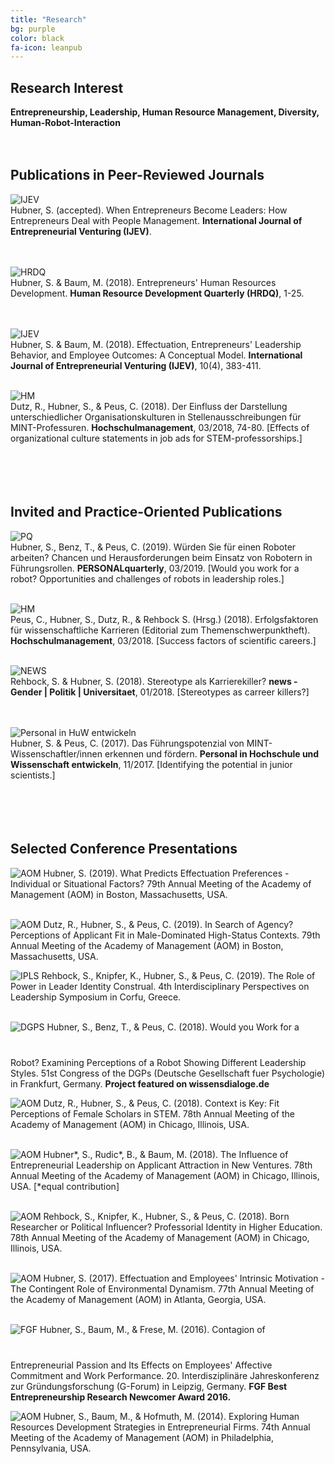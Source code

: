 ```yaml
---
title: "Research"
bg: purple
color: black
fa-icon: leanpub
---
```


## Research Interest
**Entrepreneurship, Leadership, Human Resource Management, Diversity, Human-Robot-Interaction**
<br/> <br/> <br/>

## Publications in Peer-Reviewed Journals

<img alt="IJEV" src="./img/ijev.jpg" class="pubs"> <br/> Hubner, S. (accepted). When Entrepreneurs Become Leaders: How Entrepreneurs Deal with People Management. **International Journal of Entrepreneurial Venturing (IJEV)**. <br/> <br/> <br/> 

<img alt="HRDQ" src="./img/hrdq.jpg" class="pubs"> <br/> Hubner, S. & Baum, M. (2018). Entrepreneurs' Human Resources Development. **Human Resource Development Quarterly (HRDQ)**, 1-25. <br/> <br/> <br/>

<img alt="IJEV" src="./img/ijev.jpg" class="pubs"> <br/> Hubner, S. & Baum, M. (2018). Effectuation, Entrepreneurs' Leadership Behavior, and Employee Outcomes: A Conceptual Model. **International Journal of Entrepreneurial Venturing (IJEV)**, 10(4), 383-411. <br/> <br/> 

<img alt="HM" src="./img/HM_Page_1.png" class="pubs"> <br/> Dutz, R., Hubner, S., & Peus, C. (2018). Der Einfluss der Darstellung unterschiedlicher Organisationskulturen in Stellenausschreibungen für MINT-Professuren. **Hochschulmanagement**, 03/2018, 74-80. [Effects of organizational culture statements in job ads for STEM-professorships.] <br/> <br/> <br/> <br/> <br/> 



## Invited and Practice-Oriented Publications 

<img alt="PQ" src="./img/pq-03-2019-491398-1.jpg" class="pubs"> <br/> Hubner, S., Benz, T., & Peus, C. (2019). Würden Sie für einen Roboter arbeiten? Chancen und Herausforderungen beim Einsatz von Robotern in Führungsrollen. **PERSONALquarterly**, 03/2019. [Would you work for a robot? Opportunities and challenges of robots in leadership roles.] <br/> <br/>

<img alt="HM" src="./img/HM_Page_1.png" class="pubs"> <br/> Peus, C., Hubner, S., Dutz, R., & Rehbock S. (Hrsg.) (2018). Erfolgsfaktoren für wissenschaftliche Karrieren (Editorial zum Themenschwerpunktheft). **Hochschulmanagement**, 03/2018. [Success factors of scientific careers.] <br/> <br/>

<img alt="NEWS" src="./img/news.gif" class="pubs"> <br/> Rehbock, S. & Hubner, S. (2018). Stereotype als Karrierekiller? **news - Gender \| Politik \| Universitaet**, 01/2018. [Stereotypes as carreer killers?] <br/> <br/> <br/>

<img alt="Personal in HuW entwickeln" src="./img/Personal in Hoschschule und Wissenschaft entwickeln.png" class="pubs"> <br/> Hubner, S. & Peus, C. (2017). Das Führungspotenzial von MINT-Wissenschaftler/innen erkennen und fördern. **Personal in Hochschule und Wissenschaft entwickeln**, 11/2017. [Identifying the potential in junior scientists.] <br/> <br/> <br/> <br/> <br/> 



## Selected Conference Presentations

<img alt="AOM" src="./img/AOM.png" class="conferences">  Hubner, S. (2019). What Predicts Effectuation Preferences - Individual or Situational Factors? 79th Annual Meeting of the Academy of Management (AOM) in Boston, Massachusetts, USA. <br/>   <br/> 

<img alt="AOM" src="./img/AOM.png" class="conferences">  Dutz, R., Hubner, S., & Peus, C. (2019). In Search of Agency? Perceptions of Applicant Fit in Male-Dominated High-Status Contexts. 79th Annual Meeting of the Academy of Management (AOM) in Boston, Massachusetts, USA. <br/> 

<img alt="IPLS" src="./img/ipls.png" class="conferences">  Rehbock, S., Knipfer, K., Hubner, S., & Peus, C. (2019). The Role of Power in Leader Identity Construal. 4th Interdisciplinary Perspectives on Leadership Symposium in Corfu, Greece. <br/> <br/> 

<img alt="DGPS" src="./img/dgps.png" class="conferences"   style="margin-bottom: 40px">  Hubner, S., Benz, T., & Peus, C. (2018). Would you Work for a Robot? Examining Perceptions of a Robot Showing Different Leadership Styles. 51st Congress of the DGPs (Deutsche Gesellschaft fuer Psychologie) in Frankfurt, Germany. **Project featured on wissensdialoge.de** <br/> 

<img alt="AOM" src="./img/AOM.png" class="conferences">  Dutz, R., Hubner, S., & Peus, C. (2018). Context is Key: Fit Perceptions of Female Scholars in STEM. 78th Annual Meeting of the Academy of Management (AOM) in Chicago, Illinois, USA. <br/> <br/> 

<img alt="AOM" src="./img/AOM.png" class="conferences">  Hubner*, S., Rudic*, B., & Baum, M. (2018). The Influence of Entrepreneurial Leadership on Applicant Attraction in New Ventures. 78th Annual Meeting of the Academy of Management (AOM) in Chicago, Illinois, USA. [*equal contribution] <br/> <br/> 

<img alt="AOM" src="./img/AOM.png" class="conferences">  Rehbock, S., Knipfer, K., Hubner, S., & Peus, C. (2018). Born Researcher or Political Influencer? Professorial Identity in Higher Education. 78th Annual Meeting of the Academy of Management (AOM) in Chicago, Illinois, USA. <br/> <br/> 

<img alt="AOM" src="./img/AOM.png" class="conferences">  Hubner, S. (2017). Effectuation and Employees' Intrinsic Motivation - The Contingent Role of Environmental Dynamism. 77th Annual Meeting of the Academy of Management (AOM) in Atlanta, Georgia, USA. <br/> <br/> 

<img alt="FGF" src="./img/FGF.png" class="conferences" style="margin-bottom: 40px">  Hubner, S.,  Baum, M., & Frese, M. (2016). Contagion of Entrepreneurial Passion and Its Effects on Employees' Affective Commitment and Work Performance. 20. Interdisziplinäre Jahreskonferenz zur Gründungsforschung (G-Forum) in Leipzig, Germany. **FGF Best Entrepreneurship Research Newcomer Award 2016.** <br/> 

<img alt="AOM" src="./img/AOM.png" class="conferences">  Hubner, S., Baum, M., & Hofmuth, M. (2014). Exploring Human Resources Development Strategies in Entrepreneurial Firms. 74th Annual Meeting of the Academy of Management (AOM) in Philadelphia, Pennsylvania, USA. <br/> 

